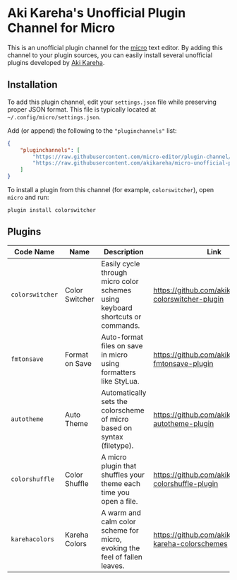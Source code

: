 # Aki Kareha's Unofficial Plugin Channel for Micro

This is an unofficial plugin channel for the
[micro](https://micro-editor.github.io/) text editor.
By adding this channel to your plugin sources, you can easily install several
unofficial plugins developed by [Aki Kareha](https://github.com/akikareha).

## Installation

To add this plugin channel, edit your `settings.json` file while preserving
proper JSON format.
This file is typically located at `~/.config/micro/settings.json`.

Add (or append) the following to the `"pluginchannels"` list:

```json
{
    "pluginchannels": [
        "https://raw.githubusercontent.com/micro-editor/plugin-channel/master/channel.json",
        "https://raw.githubusercontent.com/akikareha/micro-unofficial-plugin-channel/master/channel.json"
    ]
}
```

To install a plugin from this channel (for example, `colorswitcher`), open
`micro` and run:

```
plugin install colorswitcher
```

## Plugins

| Code Name       | Name           | Description                                                                    | Link                                                    |
| --------------- | -------------- | ------------------------------------------------------------------------------ | ------------------------------------------------------- |
| `colorswitcher` | Color Switcher | Easily cycle through micro color schemes using keyboard shortcuts or commands. | https://github.com/akikareha/micro-colorswitcher-plugin |
| `fmtonsave`     | Format on Save | Auto-format files on save in micro using formatters like StyLua.               | https://github.com/akikareha/micro-fmtonsave-plugin     |
| `autotheme`     | Auto Theme     | Automatically sets the colorscheme of micro based on syntax (filetype).        | https://github.com/akikareha/micro-autotheme-plugin     |
| `colorshuffle`  | Color Shuffle  | A micro plugin that shuffles your theme each time you open a file.             | https://github.com/akikareha/micro-colorshuffle-plugin  |
| `karehacolors`  | Kareha Colors  | A warm and calm color scheme for micro, evoking the feel of fallen leaves.     | https://github.com/akikareha/micro-kareha-colorschemes  |
